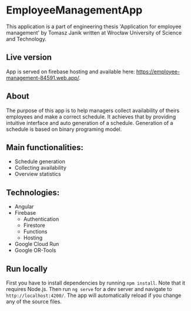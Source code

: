 # EmployeeManagementApp

This application is a part of engineering thesis 'Application for employee management' by Tomasz Janik written at
Wrocław University of Science and Technology.

## Live version

App is served on firebase hosting and available here: https://employee-management-84591.web.app/.

## About

The purpose of this app is to help managers collect availability of theirs employees and make a correct schedule. It
achieves that by providing intuitive interface and auto generation of a schedule. Generation of a schedule is based on
binary programing model.

## Main functionalities:

* Schedule generation
* Collecting availability
* Overview statistics

## Technologies:

* Angular
* Firebase
  * Authentication
  * Firestore
  * Functions
  * Hosting
* Google Cloud Run
* Google OR-Tools

## Run locally

First you have to install dependencies by running `npm install`. Note that it requires Node.js. Then run `ng serve` for
a dev server and navigate to `http://localhost:4200/`. The app will automatically reload if you change any of the source
files.
